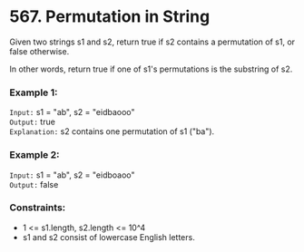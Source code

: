 # 567. Permutation in String

Given two strings s1 and s2, return true if s2 contains a 
permutation of s1, or false otherwise.

In other words, return true if one of s1's permutations is the substring of s2.

### Example 1:

`Input:` s1 = "ab", s2 = "eidbaooo"  
`Output:` true  
`Explanation:` s2 contains one permutation of s1 ("ba").  

### Example 2:

`Input:` s1 = "ab", s2 = "eidboaoo"  
`Output:` false  
 
### Constraints:

- 1 <= s1.length, s2.length <= 10^4
- s1 and s2 consist of lowercase English letters.

